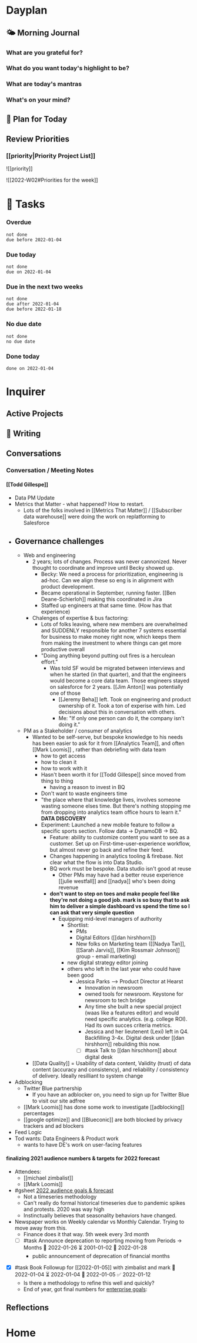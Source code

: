 # Dayplan
## 🌤 Morning Journal
### What are you grateful for?
### What do you want today's highlight to be?
### What are today's mantras
### What's on your mind?
## 📆 Plan for Today
## Review Priorities
### [[priority|Priority Project List]] 
![[priority]]

![[2022-W02#Priorities for the week]]
# 📝 Tasks
### Overdue
```tasks
not done
due before 2022-01-04
```
### Due today
```tasks
not done
due on 2022-01-04
```
### Due in the next two weeks
```tasks
not done
due after 2022-01-04
due before 2022-01-18
```
### No due date
```tasks
not done
no due date
```
### Done today
```tasks
done on 2022-01-04
```
# Inquirer
## Active Projects
## 📓 Writing
## Conversations
### Conversation / Meeting Notes
#### [[Todd Gillespe]]
- Data PM Update
- Metrics that Matter - what happened? How to restart.
	- Lots of the folks involved in [[Metrics That Matter]] / [[Subscriber data warehouse]] were doing the work on replatforming to Salesforce
- Governance challenges
	-
	- Web and engineering
		- 2 years; lots of changes. Process was never cannonized. Never thought to coordinate and improve until Becky showed up.
			- Becky: We need a process for prioritization, engineering is ad-hoc. Can we align these so eng is in alignment with product development.
			- Became operational in September, running faster. [[Ben Deane-Schierloh]] making this coordinated in Jira
			- Staffed up engineers at that same time. (How has that experience)
		- Chalenges of expertise & bus factoring:
			- Lots of folks leaving, where new members are overwhelmed and SUDDENLY responsible for another 7 systems essential for business to make money right now, which keeps them from making the investment to where things can get more productive overall
			- "Doing anything beyond putting out fires is a herculean effort."
				- Was told SF would be migrated between interviews and when he started (in that quarter), and that the engineers would become a core data team. Those engineers stayed on salesforce for 2 years. [[Jim Anton]] was potentially one of those
					- [[Jeremy Beha]] left. Took on engineering and product ownership of it. Took a ton of experise with him. Led decisions about this in conversation with others.
					- Me: "If only one person can do it, the company isn't doing it."
	- PM as a Stakeholder / consumer of analytics
		- Wanted to be self-serve, but bespoke knowledge to his needs has been easier to ask for it from [[Analytics Team]], and often [[Mark Loomis]] , rather than debriefing with data team
			- how to get access
			- how to clean it
			- how to work with it
			- Hasn't been worth it for [[Todd Gillespe]] since moved from thing to thing
				- having a reason to invest in BQ
			- Don't want to waste engineers time
			- "the place where that knowledge lives, involves someone wasting someone elses time. But there's nothing stopping me from dropping into analytics team office hours to learn it." **DATA DISCOVERY**
			- Experiment: Launched a new mobile feature to follow a specific sports section. Follow data -> DynamoDB -> BQ.
				- Feature: ability to customize content you want to see as a customer. Set up on First-time-user-experience workflow, but almost never go back and refine their feed.
				- Changes happening in analytics tooling & firebase. Not clear what the flow is into Data Studio.
				- BQ work must be bespoke. Data studio isn't good at reuse
					- Other PMs may have had a better reuse experience [[julie westfall]] and [[nadya]] who's been doing revenue
				- **don't want to step on toes and make people feel like they're not doing a good job. mark is so busy that to ask him to deliver a simple dashboard vs spend the time so I can ask that very simple question**
					- Equipping mid-level managers of authority
						- Shortlist:
							- PMs
							- Digital Editors ([[dan hirshhorn]])
							- New folks on Marketing team ([[Nadya Tan]], [[Sarah Jarvis]], [[Kim Rossmair Johnson]] group - email marketing)
						- new digital strategy editor joining
						- others who left in the last year who could have been good
							- Jessica Parks --> Product Director at Hearst
								- Innovation in newsroom
								- owned tools for newsroom. Keystone for newsroom to tech bridge
								- Any time she built a new special project (waas like a features editor) and would need specific analytics. (e.g. college ROI). Had its own succes criteria metrics.
								- Jessica and her lieutenent (Lexi) left in Q4. Backfilling 3-4x. Digital desk under [[dan hirshhorn]] rebuilding this now.
								- [ ] #task Talk to [[dan hirschhorn]] about digital desk
		- [[Data Quality]] = Usability of data content, Validity (trust) of data content (accuracy and consistency), and reliability / consistency of delivery. Ideally resilliant to system change
- Adblocking
	- Twitter Blue partnership
		- If you have an adblocker on, you need to sign up for Twitter Blue to visit our site adfree
	- [[Mark Loomis]] has done some work to investigate [[adblocking]] percentages
	- [[google optimize]] and [[Blueconic]] are both blocked by privacy trackers and ad blockers
- Feed Logic
- Tod wants: Data Engineers & Product work
	- wants to have DE's work on user-facing features
#### finalizing 2021 audience numbers & targets for 2022 forecast
- Attendees:
	- [[michael zimbalist]]
	- [[Mark Loomis]]
- #gsheet [2022 audience goals & forecast](https://docs.google.com/spreadsheets/d/1wXhkhWb15CQiK4OmXwSfdPuPnAuQ_YBP_Lwd4x5IKqE/edit#gid=34070579)
	- Not a timeseries methodology
	- Can't really do formal historical timeseries due to pandemic spikes and protests. 2020 was way high
	- Instinctually believes that seasonality behaviors have changed.
- Newspaper works on Weekly calendar vs Monthly Calendar. Trying to move away from this.
	- Finance does it that way. 5th week every 3rd month
	- [ ] #task Announce deprecation to reporting moving from Periods -> Months 🛫 2022-01-26 ⏳ 2001-01-02 📅 2022-01-28
		- public announcement of deprecation of financial months
- [x] #task Book Followup for [[2022-01-05]] with zimbalist and mark 🛫 2022-01-04 ⏳ 2022-01-04 📅 2022-01-05 ✅ 2022-01-12
	- Is there a methodology to refine this well and quickly?
	- End of year, got final numbers for [enterprise goals](https://docs.google.com/spreadsheets/d/1wXhkhWb15CQiK4OmXwSfdPuPnAuQ_YBP_Lwd4x5IKqE/edit#gid=249983188):
## Reflections
# Home